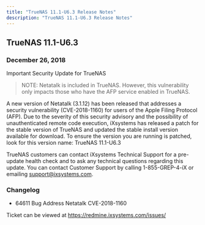 ```yaml
---
title: "TrueNAS 11.1-U6.3 Release Notes"
description: "TrueNAS 11.1-U6.3 Release Notes"
---
```


## TrueNAS 11.1-U6.3

### December 26, 2018

Important Security Update for TrueNAS

> NOTE: Netatalk is included in TrueNAS. However, this vulnerability only impacts those who have the AFP service enabled in TrueNAS.

A new version of Netatalk (3.1.12) has been released that addresses a security vulnerability (CVE-2018-1160) for users of the Apple Filing Protocol (AFP). Due to the severity of this security advisory and the possibility of unauthenticated remote code execution, iXsystems has released a patch for the stable version of TrueNAS and updated the stable install version available for download. To ensure the version you are running is patched, look for this version name: TrueNAS 11.1-U6.3

TrueNAS customers can contact iXsystems Technical Support for a pre-update health check and to ask any technical questions regarding this update. You can contact Customer Support by calling 1-855-GREP-4-iX or emailing support@ixsystems.com.

### Changelog

 + 64611	Bug	Address Netatalk CVE-2018-1160

Ticket can be viewed at https://redmine.ixsystems.com/issues/
